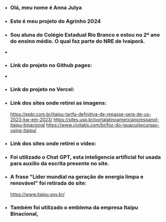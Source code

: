 - ### Olá, meu nome é Anna Julya
- ### Este é meu projeto do Agrinho 2024
- ### Sou aluna do Colégio Estadual Rio Branco e estou no 2º ano do ensino médio. O qual faz parte do NRE de Ivaiporã.
- 
- ### Link do projeto no Github pages:
- 
- ### Link do projeto no Vercel:
 
- ### Link dos sites onde retirei as imagens:
  https://epbr.com.br/itaipu-tarifa-definitiva-de-repasse-sera-de-us-2023-kw-em-2023/
  https://sites.usp.br/portalatinoamericano/espanol-itaipu-binacional
  https://www.civitatis.com/br/foz-do-iguacu/excursao-usina-itaipu/

- ### Link dos sites onde retirei o vídeo:

- ### Foi utilizado o Chat GPT, esta inteligencia artificial foi usada para auxilio da escrita presente no site.
- ### A frase "Líder mundial na geração de energia limpa e renovável" foi retirada do site: 
  https://www.itaipu.gov.br/

- ### Também foi utilizado o emblema da empresa Itaipu Binacional, 
